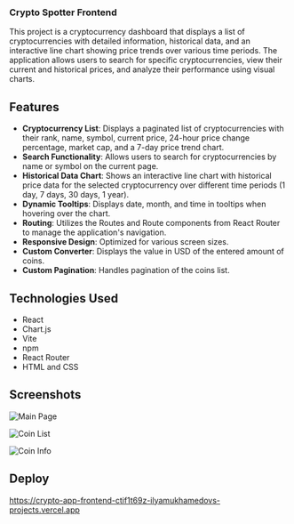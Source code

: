 ### Crypto Spotter Frontend

This project is a cryptocurrency dashboard that displays a list of cryptocurrencies with detailed information, historical data, and an interactive line chart showing price trends over various time periods. The application allows users to search for specific cryptocurrencies, view their current and historical prices, and analyze their performance using visual charts.

## Features

- **Cryptocurrency List**: Displays a paginated list of cryptocurrencies with their rank, name, symbol, current price, 24-hour price change percentage, market cap, and a 7-day price trend chart.
- **Search Functionality**: Allows users to search for cryptocurrencies by name or symbol on the current page.
- **Historical Data Chart**: Shows an interactive line chart with historical price data for the selected cryptocurrency over different time periods (1 day, 7 days, 30 days, 1 year).
- **Dynamic Tooltips**: Displays date, month, and time in tooltips when hovering over the chart.
- **Routing**: Utilizes the Routes and Route components from React Router to manage the application's navigation.
- **Responsive Design**: Optimized for various screen sizes.
- **Custom Converter**: Displays the value in USD of the entered amount of coins.
- **Custom Pagination**: Handles pagination of the coins list.

## Technologies Used

- React
- Chart.js
- Vite
- npm
- React Router
- HTML and CSS

## Screenshots

![Main Page](https://github.com/ilyamukhamedov/crypto-app-frontend/blob/stage-react-api/src/images/mainPage.png)

![Coin List](https://github.com/ilyamukhamedov/crypto-app-frontend/blob/stage-react-api/src/images/coinList.png)

![Coin Info](https://github.com/ilyamukhamedov/crypto-app-frontend/blob/stage-react-api/src/images/coinInfo.png)

## Deploy

https://crypto-app-frontend-ctif1t69z-ilyamukhamedovs-projects.vercel.app
